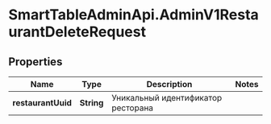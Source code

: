 # SmartTableAdminApi.AdminV1RestaurantDeleteRequest

## Properties

Name | Type | Description | Notes
------------ | ------------- | ------------- | -------------
**restaurantUuid** | **String** | Уникальный идентификатор ресторана | 


